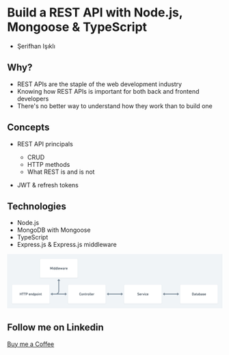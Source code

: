 # Build a REST API with Node.js, Mongoose & TypeScript

- Şerifhan Işıklı

## Why?

- REST APIs are the staple of the web development industry
- Knowing how REST APIs is important for both back and frontend developers
- There's no better way to understand how they work than to build one

## Concepts

- REST API principals

  - CRUD
  - HTTP methods
  - What REST is and is not

- JWT & refresh tokens

## Technologies

- Node.js
- MongoDB with Mongoose
- TypeScript
- Express.js & Express.js middleware

![](./diagram.png)

## Follow me on Linkedin

[Buy me a Coffee](https://www.buymeacoffee.com/tomn)
